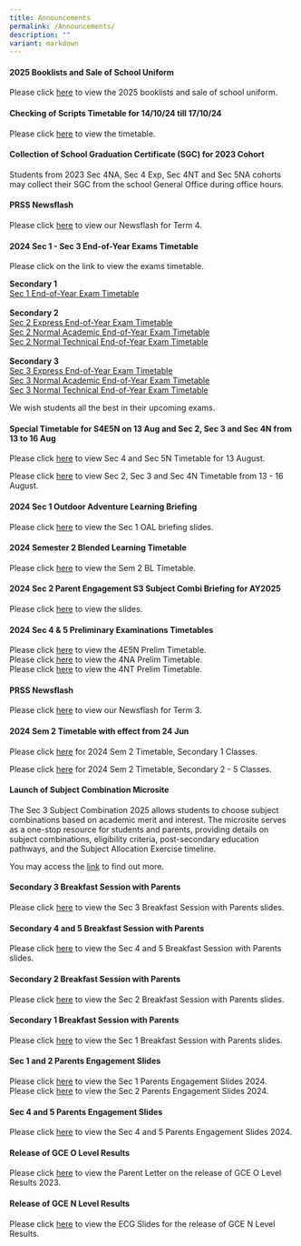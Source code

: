 ```yaml
---
title: Announcements
permalink: /Announcements/
description: ""
variant: markdown
---
```

#### 2025 Booklists and Sale of School Uniform

Please click [here](/useful-links/information-for-parents/booklist/) to view the 2025 booklists and sale of school uniform.


#### Checking of Scripts Timetable for 14/10/24 till 17/10/24

Please click [here](/files/Announcements/2024_ChkScript_TT_V1___Classes.pdf) to view the timetable.

#### Collection of School Graduation Certificate (SGC) for 2023 Cohort
Students from 2023 Sec 4NA, Sec 4 Exp, Sec 4NT and Sec 5NA cohorts may collect their SGC from the school General Office during office hours.

#### PRSS Newsflash

Please click&nbsp;[here](/files/Newsflash_Term_4_2024.pdf)&nbsp;to view our Newsflash for Term 4.

#### 2024 Sec 1 - Sec 3 End-of-Year Exams Timetable 

Please click on the link to view the exams timetable.

<strong>Secondary 1</strong><br>[]()
<a href="/files/Announcements/1a__2024_S1_EYE_Timetable_20Aug.pdf">Sec 1 End-of-Year Exam Timetable</a><br><br>
<strong>Secondary 2</strong><br>
<a href="/files/Announcements/2024/2024_2E_EYE_Timetable_13Aug.pdf">Sec 2 Express End-of-Year Exam Timetable</a>
<br>
<a href="/files/Announcements/2024/2024_2NA_EYE_Timetable_13Aug.pdf">Sec 2 Normal Academic End-of-Year Exam Timetable</a>
<br>
<a href="/files/Announcements/2024/2024_2NT_EYE_Timetable_13Aug.pdf">Sec 2 Normal Technical End-of-Year Exam Timetable</a>
<br><br>
<strong>Secondary 3</strong>
<br><a href="/files/Announcements/2024/2024_3E_EYE_Timetable_13Aug.pdf">Sec 3 Express End-of-Year Exam Timetable</a>
<br>
<a href="/files/Announcements/2024/2024_3NA_EYE_Timetable_13Aug.pdf">Sec 3 Normal Academic End-of-Year Exam Timetable</a><br>
<a href="/files/Announcements/2024/2024_3NT_EYE_Timetable_13Aug.pdf">Sec 3 Normal Technical End-of-Year Exam Timetable</a>
	
	

We wish students all the best in their upcoming exams.

#### Special Timetable for S4E5N on 13 Aug and  Sec 2, Sec 3 and Sec 4N from 13 to 16 Aug

Please click [here](/files/Announcements/2024/TT_for_4E5N_on_13_Aug.pdf) to view  Sec 4 and Sec 5N Timetable for 13 August.

Please click [here](/files/Announcements/2024/TT_for_S2_S3_S4NA_12___16_Aug.pdf) to view Sec 2, Sec 3 and Sec 4N Timetable from 13 - 16 August.

#### 2024 Sec 1 Outdoor Adventure Learning Briefing

Please click [here](/files/Announcements/2024/2024_Sec_1_OALC__Parent_Engagement__2_Aug.pdf) to view the Sec 1 OAL briefing slides.

#### 2024 Semester 2 Blended Learning Timetable

Please click [here](/files/Announcements/2024_SEM2_BL_TT_V1_Classes.pdf) to view the Sem 2 BL Timetable.

#### 2024 Sec 2 Parent Engagement S3 Subject Combi Briefing for AY2025

Please click [here](/files/Announcements/2024/2024_Sec_2_Parent_Engagement_S3_Subject_Combi_Briefing_for_AY2025_5_Jul.pdf) to view the slides.

#### 2024 Sec 4 &amp; 5 Preliminary Examinations Timetables

Please click [here](/files/Announcements/1a__2024_4E5N_Prelim_Timetable_27Jun.pdf) to view the 4E5N Prelim Timetable.<br>
Please click [here](/files/Announcements/1b__2024_4NA_Prelim_Timetable_27Jun.pdf) to view the 4NA Prelim Timetable.<br>
Please click [here](/files/Announcements/1c__2024_4NT_Prelim_Timetable_27Jun.pdf) to view the 4NT Prelim Timetable.

#### PRSS Newsflash

Please click [here](/files/Newsflash__Term_3_2024_Final.pdf) to view our Newsflash for Term 3.

#### 2024 Sem 2 Timetable with effect from 24 Jun

Please click [here](/files/Announcements/2024/Sem_2_TT_wef_24_Jun_for_S1.pdf) for 2024 Sem 2 Timetable, Secondary 1 Classes.

Please click [here](/files/Announcements/2024/Sem_2_TT_wef_24_Jun_for_S2___S5.pdf) for 2024 Sem 2 Timetable, Secondary 2 - 5 Classes.


#### Launch of Subject Combination Microsite

The Sec 3 Subject Combination 2025 allows students to choose subject combinations based on academic merit and interest. The microsite serves as a one-stop resource for students and parents, providing details on subject combinations, eligibility criteria, post-secondary education pathways, and the Subject Allocation Exercise timeline.

You may access the [link](/subject-combination/)&nbsp;to find out more.

#### Secondary 3 Breakfast Session with Parents

Please click [here](/files/Sec_3_Parents_Breakfast_Session_2024.pdf) to view the Sec 3 Breakfast Session with Parents slides.

#### Secondary 4 and 5 Breakfast Session with Parents

Please click [here](/files/Information%20for%20Parents/2024_Sec_4_Breakfast_with_Parents_17_May.pdf) to view the Sec 4 and 5 Breakfast Session with Parents slides.

#### Secondary 2 Breakfast Session with Parents

Please click [here](/files/2024_Sec_2_Breakfast_with_Parents_10_May__Reduced_size_.pdf) to view the Sec 2 Breakfast Session with Parents slides.

#### Secondary 1 Breakfast Session with Parents

Please click [here](/files/Information%20for%20Parents/2024_Sec_1_Breakfast_with_Parents_12_Apr.pdf) to view the Sec 1 Breakfast Session with Parents slides.

#### Sec 1 and 2 Parents Engagement Slides

Please click [here](/files/Information%20for%20Parents/2024_Sec_1_Parent_Engagement_2_Feb_compressed.pdf) to view the Sec 1 Parents Engagement Slides 2024.<br>
Please click [here](/files/Information%20for%20Parents/2024_Sec_2_Parent_Engagement_16_Feb_compressed.pdf) to view the Sec 2 Parents Engagement Slides 2024.

#### Sec 4 and 5 Parents Engagement Slides

Please click [here](/files/Information%20for%20Parents/Sec_4_and_5_Parents_Engagement_2024.pdf) to view the Sec 4 and 5 Parents Engagement Slides 2024.

#### Release of GCE O Level Results
Please click [here](/files/Announcements/Letter_to_parents_on_release_of_GCE_O_Level_Results_2023__Combined_.pdf) to view the Parent Letter on the release of GCE O Level Results 2023.

#### Release of GCE N Level Results

Please click [here](/files/Announcements/2023/Release_of_GCE_N_Level_Results_2023_Admin_ECG_Slides_for_Sch_Website.pdf) to view the ECG Slides for the release of GCE N Level Results.
